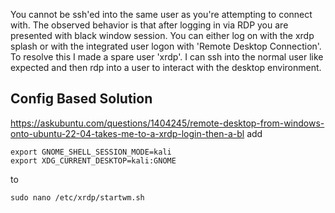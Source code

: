 You cannot be ssh'ed into the same user as you're attempting to connect with. The observed behavior is that after logging in via RDP you are presented with  black window session. You can either log on with the xrdp splash or with the integrated user logon with 'Remote Desktop Connection'.
To resolve this I made a spare user 'xrdp'. I can ssh into the normal user like expected and then rdp into a user to interact with the desktop environment.

## Config Based Solution
https://askubuntu.com/questions/1404245/remote-desktop-from-windows-onto-ubuntu-22-04-takes-me-to-a-xrdp-login-then-a-bl
add 
```
export GNOME_SHELL_SESSION_MODE=kali
export XDG_CURRENT_DESKTOP=kali:GNOME
```
to
```
sudo nano /etc/xrdp/startwm.sh
```
